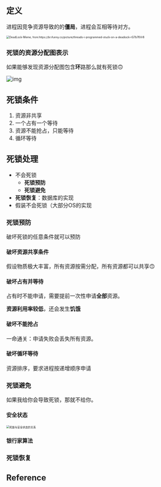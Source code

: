 ## 定义



进程因竞争资源导致的的**僵局**，进程会互相等待对方。

<img src="https://pic-1257412153.cos.ap-nanjing.myqcloud.com/images/2023/06/25/DeadLock-Meme-d64605.webp" alt="DeadLock-Meme, from:https://br.ifunny.co/picture/threads-i-programmed-stuck-on-a-deadiock-rG7b76Vr8" style="zoom:50%;" />



### 死锁的资源分配图表示

如果能够发现资源分配图包含**环**路那么就有死锁🙃

![img](https://pic-1257412153.cos.ap-nanjing.myqcloud.com/images/2023/06/25/2022-11-19-01-16-49-01b5fd.png)

## 死锁条件

1. 资源非共享
2. 一个占有一个等待
3. 资源不能抢占，只能等待
4. 循环等待

## 死锁处理

- 不会死锁
  - **死锁预防**
  - **死锁避免**
- **死锁恢复**：数据库的实现
- 假装不会死锁（大部分OS的实现

### 死锁预防

破坏死锁的任意条件就可以预防

#### 破坏资源共享条件

假设物质极大丰富，所有资源按需分配，所有资源都可以共享🙃

#### 破坏占有并等待

占有时不能申请，需要提前一次性申请**全部**资源。

**资源利用率较低**，还会发生**饥饿**

#### 破坏不能抢占

一命通关：申请失败会丢失所有资源。

#### 破坏循环等待

资源排序，要求进程按递增顺序申请

### 死锁避免

如果我给你会导致死锁，那就不给你。

#### 安全状态

<img src="https://pic-1257412153.cos.ap-nanjing.myqcloud.com/images/2023/06/25/2022-11-19-17-53-11-1cf576-fb297a.png" alt="死锁与安全状态的关系" style="zoom:50%;" />

#### 银行家算法





### 死锁恢复







## Reference

[^1]: https://br.ifunny.co/picture/threads-i-programmed-stuck-on-a-deadiock-rG7b76Vr8

